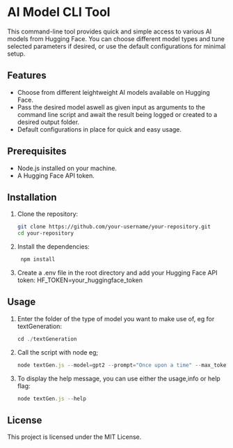 # AI Model CLI Tool

This command-line tool provides quick and simple access to various AI models from Hugging Face. You can choose different model types and tune selected parameters if desired, or use the default configurations for minimal setup.

## Features

- Choose from different leightweight AI models available on Hugging Face.
- Pass the desired model aswell as given input as arguments to the command line script and await the result being logged or created to a desired output folder.  
- Default configurations in place for quick and easy usage.

## Prerequisites

- Node.js installed on your machine.
- A Hugging Face API token.

## Installation

1. Clone the repository:

   ```bash
   git clone https://github.com/your-username/your-repository.git
   cd your-repository

2. Install the dependencies:
    ```JavaScript
     npm install

3. Create a .env file in the root directory and add your Hugging Face API token:
    HF_TOKEN=your_huggingface_token

## Usage
 1. Enter the folder of the type of model you want to make use of, eg for textGeneration:
    ```JavaScript
    cd ./textGeneration
 2. Call the script with node eg;
    ```JavaScript
    node textGen.js --model=gpt2 --prompt="Once upon a time" --max_tokens=50
 3. To display the help message, you can use either the usage,info or help flag:
    ```JavaScript
    node textGen.js --help


## License
This project is licensed under the MIT License.
    